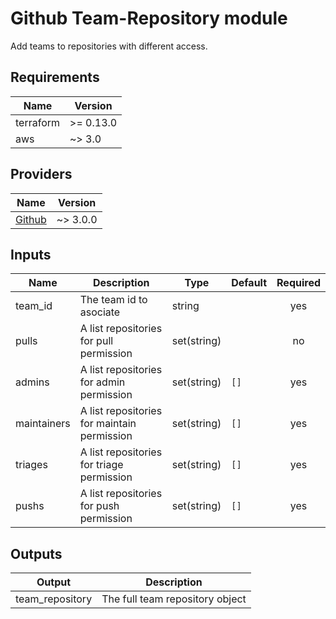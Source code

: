 # Github Team-Repository module
Add teams to repositories with different access. 

## Requirements
| Name | Version |
|------|---------|
| terraform | >= 0.13.0 |
| aws | ~> 3.0 |
                                                                                                                                                                                                                   
## Providers
| Name | Version |
|------|---------|
| [Github](https://registry.terraform.io/providers/hashicorp/github/latest/docs)  | ~> 3.0.0 


## Inputs

| Name | Description | Type | Default | Required |
|------|-------------|------|---------|:--------:|
| team_id | The team id to asociate | string | | yes | 
| pulls | A list repositories for pull permission | set(string) | | no |
| admins | A list repositories for admin permission | set(string) | `[]` | yes |
| maintainers | A list repositories for maintain permission | set(string) | `[]` | yes | 
| triages | A list repositories for triage permission | set(string) | `[]` | yes |
| pushs | A list repositories for push permission | set(string) | `[]` | yes |

## Outputs

| Output | Description |
| --- | --- |
| team_repository | The full team repository object |
